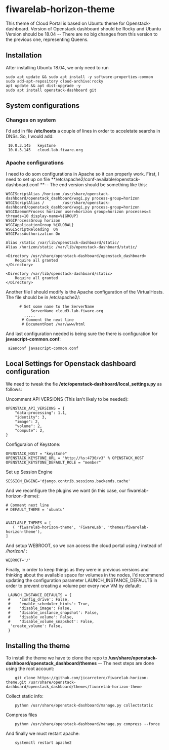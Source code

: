 # fiwarelab-horizon-theme

This theme of Cloud Portal is based on Ubuntu theme for Openstack-dashboard. Version of Openstack dashboard should be Rocky
and Ubuntu Version should be 18.04 -- There are no big changes from this version to the previous one, representing Queens.

## Installation
After installing Ubuntu 18.04, we only need to run

    sudo apt update && sudo apt install -y software-properties-common
    sudo add-apt-repository cloud-archive:rocky
    apt update && apt dist-upgrade -y
    sudo apt install openstack-dashboard git


## System configurations
### Changes on system
I'd add in file **/etc/hosts** a couple of lines in order to  acceletate searchs in DNSs. So, I would add:

     10.0.3.145   keystone
     10.0.3.145   cloud.lab.fiware.org

### Apache configurations
I need to do som configurations in Apache so it can properly work. First, I need to set up on file **/etc/apache2/conf-available/openstack-dashboard.conf **-- The end version should be something like this:

    WSGIScriptAlias /horizon /usr/share/openstack-dashboard/openstack_dashboard/wsgi.py process-group=horizon
    WSGIScriptAlias /        /usr/share/openstack-dashboard/openstack_dashboard/wsgi.py process-group=horizon
    WSGIDaemonProcess horizon user=horizon group=horizon processes=3 threads=10 display-name=%{GROUP}
    WSGIProcessGroup horizon
    WSGIApplicationGroup %{GLOBAL}
    WSGIScriptReloading  On
    WSGIPassAuthorization On
    
    Alias /static /var/lib/openstack-dashboard/static/
    Alias /horizon/static /var/lib/openstack-dashboard/static/
    
    <Directory /usr/share/openstack-dashboard/openstack_dashboard>
        Require all granted
    </Directory>
    
    <Directory /var/lib/openstack-dashboard/static>
        Require all granted
    </Directory>
    
 Another file I should modify is the Apache configuration of the VirtualHosts. The file should be in /etc/apache2/:
          
          # Set some name to the ServerName
               ServerName cloud3.lab.fiware.org
            .....
           # Comment the next line    
           # DocumentRoot /var/www/html

And last configuration needed is being sure the there is configuration for **javascript-common.conf**:

     a2enconf javascript-common.conf

## Local Settings for Openstack dashboard configuration
We need to tweak the fie **/etc/openstack-dashboard/local_settings.py** as follows:

Uncomment API VERSIONS (This isn't likely to be needed):

    OPENSTACK_API_VERSIONS = {
        "data-processing": 1.1,
        "identity": 3,
        "image": 2,
        "volume": 2,
        "compute": 2,
    }

Configuraion of Keystone:

    OPENSTACK_HOST = "keystone"
    OPENSTACK_KEYSTONE_URL = "http://%s:4730/v3" % OPENSTACK_HOST
    OPENSTACK_KEYSTONE_DEFAULT_ROLE = "member"

Set up Session Engine

    SESSION_ENGINE='django.contrib.sessions.backends.cache'

And we reconfigure the plugins we want (in this case, our fiwarelab-horizon-theme):
 
    # Comment next line
    # DEFAULT_THEME = 'ubuntu'
    
    
    AVAILABLE_THEMES = [
       ( 'fiwarelab-horizon-theme', 'FiwareLab', 'themes/fiwarelab-horizon-theme'),
    ]
    
    
And setup WEBROOT, so we can access the cloud portal using */* instead of */horizon/* :

    WEBROOT='/'
    
 Finally, in order to keep things as they were in previous versions and thinking about the available space for volumes in the nodes, I'd recommend updating the configuration parameter LAUNCH_INSTANCE_DEFAULTS in order to prevent creating a volume per every new VM by default:
 
     LAUNCH_INSTANCE_DEFAULTS = {
     #    'config_drive': False,
     #    'enable_scheduler_hints': True,
     #    'disable_image': False,
     #    'disable_instance_snapshot': False,
     #    'disable_volume': False,
     #    'disable_volume_snapshot': False,
      'create_volume': False,
     }

## Installing the theme
To install the theme we have to clone the repo to **/usr/share/openstack-dashboard/openstack_dashboard/themes** -- The next steps are done using the root account:

        git clone https://github.com/jicarretero/fiwarelab-horizon-theme.git /usr/share/openstack-dashboard/openstack_dashboard/themes/fiwarelab-horizon-theme
    
Collect static info:
    
        python /usr/share/openstack-dashboard/manage.py collectstatic

 Compress files
 
        python /usr/share/openstack-dashboard/manage.py compress --force
     
And finally we must restart apache:
     
        systemctl restart apache2